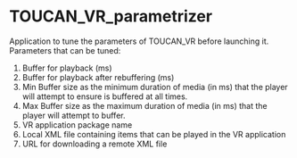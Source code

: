 # TOUCAN_VR_parametrizer
Application to tune the parameters of TOUCAN_VR before launching it.    
Parameters that can be tuned:    
1. Buffer for playback (ms)
2. Buffer for playback after rebuffering (ms)
3. Min Buffer size as the minimum duration of media (in ms) that the player will attempt to ensure is buffered at all times.
4. Max Buffer size as the maximum duration of media (in ms) that the player will attempt to buffer.
5. VR application package name
6. Local XML file containing items that can be played in the VR application
7. URL for downloading a remote XML file